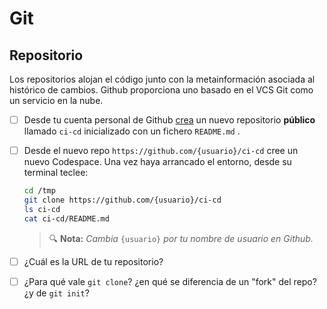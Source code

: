 # Git
## Repositorio

Los repositorios alojan el código junto con la metainformación asociada al histórico de cambios. Github proporciona uno basado en el VCS Git como un servicio en la nube.

<task-list title="Práctica Git - Entregable 1 de 6 - Repositorio"></task-list>

- [ ] Desde tu cuenta personal de Github [crea](https://github.com/new) un nuevo repositorio **público** llamado `ci-cd` inicializado con un fichero `README.md` .

- [ ] Desde el nuevo repo `https://github.com/{usuario}/ci-cd` cree un nuevo Codespace. Una vez haya arrancado el entorno, desde su terminal teclee:
  ```bash
  cd /tmp
  git clone https://github.com/{usuario}/ci-cd
  ls ci-cd
  cat ci-cd/README.md
  ```
  > 🔍 **Nota:** _Cambia_ `{usuario}` _por tu nombre de usuario en Github._

- [ ] ¿Cuál es la URL de tu repositorio?

- [ ] ¿Para qué vale `git clone`? ¿en qué se diferencia de un "fork" del repo? ¿y de `git init`?